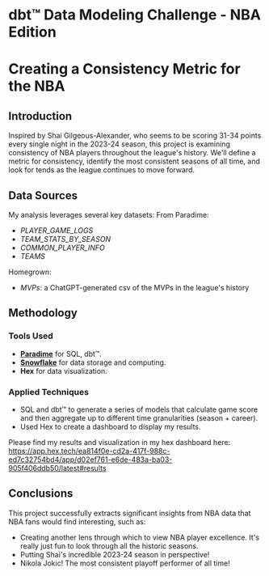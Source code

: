 # dbt™ Data Modeling Challenge - NBA Edition

# Creating a Consistency Metric for the NBA

## Introduction
Inspired by Shai Gilgeous-Alexander, who seems to be scoring 31-34 points every single night in the 2023-24 season, this project is examining consistency of NBA players throughout the league's history.
We'll define a metric for consistency, identify the most consistent seasons of all time, and look for tends as the league continues to move forward. 

## Data Sources
My analysis leverages several key datasets:
From Paradime:
- *PLAYER_GAME_LOGS*
- *TEAM_STATS_BY_SEASON*
- *COMMON_PLAYER_INFO*
- *TEAMS*


Homegrown:
- *MVPs*: a ChatGPT-generated csv of the MVPs in the league's history

## Methodology
### Tools Used
- **[Paradime](https://www.paradime.io/)** for SQL, dbt™.
- **[Snowflake](https://www.snowflake.com/)** for data storage and computing.
- **Hex** for data visualization.

### Applied Techniques
- SQL and dbt™ to generate a series of models that calculate game score and then aggregate up to different time granularities (season + career).
- Used Hex to create a dashboard to display my results.

Please find my results and visualization in my hex dashboard here: https://app.hex.tech/ea814f0e-cd2a-417f-988c-ed7c32754bd4/app/d02ef761-e6de-483a-ba03-905f406ddb50/latest#results 

## Conclusions
This project successfully extracts significant insights from NBA data that NBA fans would find interesting, such as: 
- Creating another lens through which to view NBA player excellence. It's really just fun to look through all the historic seasons.
- Putting Shai's incredible 2023-24 season in perspective!
- Nikola Jokic! The most consistent playoff performer of all time!
